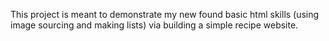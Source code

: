 This project is meant to demonstrate my new found basic html skills (using image sourcing and making lists) via building a simple recipe website.